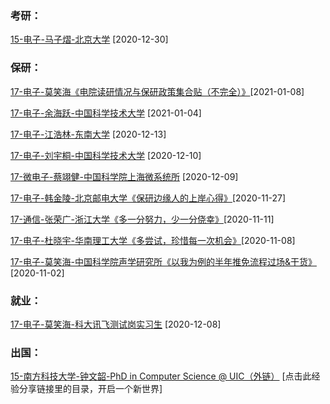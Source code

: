 ### 考研：

[15-电子-马子熠-北京大学](升学就业/电子信息工程学院/15-电子信息工程-马子熠.md) [2020-12-30]

### 保研：

[17-电子-莫笑海《电院读研情况与保研政策集合贴（不完全）》](升学就业/电子信息工程学院/17-电子信息工程-莫笑海-电院保研.md)[2021-01-08]

[17-电子-余海跃-中国科学技术大学](升学就业/电子信息工程学院/17-电子信息工程-余海跃.md) [2021-01-04]

[17-电子-江浩林-东南大学](升学就业/电子信息工程学院/17-电子信息工程-江浩林.md) [2020-12-13]

[17-电子-刘宇桐-中国科学技术大学](升学就业/电子信息工程学院/17-电子信息工程-刘宇桐.md) [2020-12-10]

[17-微电子-蔡翊健-中国科学院上海微系统所](升学就业/电子信息工程学院/17-微电子科学与工程-蔡翊健.md) [2020-12-09]

[17-电子-韩金陵-北京邮电大学《保研边缘人的上岸心得》](升学就业/电子信息工程学院/17-电子信息工程-韩金陵.md)[2020-11-27]

[17-通信-张荣广-浙江大学《多一分努力，少一分侥幸》](升学就业/电子信息工程学院/17-通信工程-张荣广.md)[2020-11-11]

[17-电子-杜晓宇-华南理工大学《多尝试，珍惜每一次机会》](升学就业/电子信息工程学院/17-电子信息工程-杜晓宇.md)[2020-11-08]

[17-电子-莫笑海-中国科学院声学研究所《以我为例的半年推免流程过场&干货》](升学就业/电子信息工程学院/17-电子信息工程-莫笑海.md)[2020-11-02]

### 就业：

[17-电子-莫笑海-科大讯飞测试岗实习生](升学就业/电子信息工程学院/17-电子信息工程-莫笑海2.md) [2020-12-08]

### 出国：

[15-南方科技大学-钟文韶-PhD in Computer Science @ UIC（外链）](https://sustech-application.github.io/2020-Fall/#/grad-application/electronic-and-electrical-engineering/communication-engineering/[US]-15-zhongwenzhao) [点击此经验分享链接里的目录，开启一个新世界]